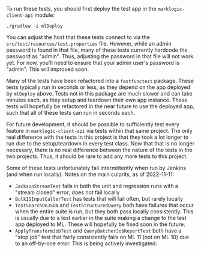 To run these tests, you should first deploy the test app in the `marklogic-client-api` module:

    ./gradlew -i mlDeploy

You can adjust the host that these tests connect to via the `src/test/resources/test.properties` file. However, while
an admin password is found in that file, many of these tests currently hardcode the password as "admin". Thus, 
adjusting the password in that file will not work yet. For now, you'll need to ensure that your admin user's password
is "admin". This will improved soon. 

Many of the tests have been refactored into a `fastfunctest` package. These tests typically run in seconds or less, 
as they depend on the app deployed by `mlDeploy` above. Tests not in this package are much slower and can take minutes
each, as they setup and teardown their own app instance. These tests will hopefully be refactored in the near future 
to use the deployed app, such that all of these tests can run in seconds each. 

For future development, it should be possible to sufficiently test every feature in `marklogic-client-api` via tests
within that same project. The only real difference with the tests in this project is that they took a lot longer to run
due to the setup/teardown in every test class. Now that that is no longer necessary, there is no real difference between
the nature of the tests in the two projects. Thus, it should be rare to add any more tests to this project. 

Some of these tests unfortunately fail intermittently when run by Jenkins (and when run locally). Notes on the main
culprits, as of 2022-11-11:

- `JacksonStreamTest` fails in both the unit and regression runs with a "stream closed" error; does not fail locally
- `BulkIOInputCallerTest` has tests that will fail often, but rarely locally
- `TestSearchOnJSON` and `TestStructuredQuery` both have failures that occur when the entire suite is run, but they both
pass locally consistently. This is usually due to a test earlier in the suite making a change to the test app deployed
to ML. These will hopefully be fixed soon in the future.
- `ApplyTransformJobTest` and `QueryBatcherJobReportTest` both have a "stop job" test that fairly consistently fails 
on ML 11 (not on ML 10) due to an off-by-one error. This is being actively investigated.


